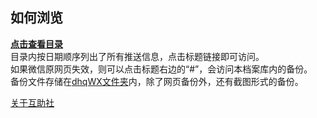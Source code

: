 ## 如何浏览

[**点击查看目录**](dingWX.html)  
目录内按日期顺序列出了所有推送信息，点击标题链接即可访问。  
如果微信原网页失效，则可以点击标题右边的“#”，会访问本档案库内的备份。  
备份文件存储在[dhqWX文件夹](https://github.com/DingHaiQiao/wxArchive/tree/master/dhqWX)内，除了网页备份外，还有截图形式的备份。

[关于互助社](About.md)
